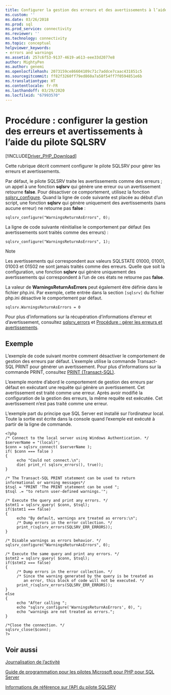 ```yaml
---
title: Configurer la gestion des erreurs et des avertissements à l’aide du pilote SQLSRV | Microsoft Docs
ms.custom: ''
ms.date: 03/26/2018
ms.prod: sql
ms.prod_service: connectivity
ms.reviewer: ''
ms.technology: connectivity
ms.topic: conceptual
helpviewer_keywords:
- errors and warnings
ms.assetid: 257c6f53-9137-4619-a613-eee33d2077e8
author: MightyPen
ms.author: genemi
ms.openlocfilehash: 2073159ce86604109c71c7addce7caac431851c5
ms.sourcegitcommit: ff82f3260ff79ed860a7a58f54ff7f0594851e6b
ms.translationtype: HT
ms.contentlocale: fr-FR
ms.lasthandoff: 03/29/2020
ms.locfileid: "67993570"
---
```

# <a name="how-to-configure-error-and-warning-handling-using-the-sqlsrv-driver"></a>Procédure : configurer la gestion des erreurs et avertissements à l’aide du pilote SQLSRV
[!INCLUDE[Driver_PHP_Download](../../includes/driver_php_download.md)]

Cette rubrique décrit comment configurer le pilote SQLSRV pour gérer les erreurs et avertissements.  
  
Par défaut, le pilote SQLSRV traite les avertissements comme des erreurs ; un appel à une fonction **sqlsrv** qui génère une erreur ou un avertissement retourne **false**. Pour désactiver ce comportement, utilisez la fonction [sqlsrv_configure](../../connect/php/sqlsrv-configure.md). Quand la ligne de code suivante est placée au début d’un script, une fonction **sqlsrv** qui génère uniquement des avertissements (sans aucune erreur) ne retourne pas **false** :  
  
`sqlsrv_configure("WarningsReturnAsErrors", 0);`  
  
La ligne de code suivante réinitialise le comportement par défaut (les avertissements sont traités comme des erreurs) :  
  
`sqlsrv_configure("WarningsReturnAsErrors", 1);`  
  
> [!NOTE]  
> Les avertissements qui correspondent aux valeurs SQLSTATE 01000, 01001, 01003 et 01S02 ne sont jamais traités comme des erreurs. Quelle que soit la configuration, une fonction **sqlsrv** qui génère uniquement des avertissements qui correspondent à l’un de ces états ne retourne pas **false**.  
  
La valeur de **WarningsReturnAsErrors** peut également être définie dans le fichier php.ini. Par exemple, cette entrée dans la section `[sqlsrv]` du fichier php.ini désactive le comportement par défaut.  
  
`sqlsrv.WarningsReturnAsErrors = 0`  
  
Pour plus d’informations sur la récupération d’informations d’erreur et d’avertissement, consultez [sqlsrv_errors](../../connect/php/sqlsrv-errors.md) et [Procédure : gérer les erreurs et avertissements](../../connect/php/how-to-handle-errors-and-warnings-using-the-sqlsrv-driver.md).  
  
## <a name="example"></a>Exemple  
L’exemple de code suivant montre comment désactiver le comportement de gestion des erreurs par défaut. L’exemple utilise la commande Transact-SQL PRINT pour générer un avertissement. Pour plus d’informations sur la commande PRINT, consultez [PRINT (Transact-SQL)](../../t-sql/language-elements/print-transact-sql.md).  
  
L’exemple montre d’abord le comportement de gestion des erreurs par défaut en exécutant une requête qui génère un avertissement. Cet avertissement est traité comme une erreur. Après avoir modifié la configuration de la gestion des erreurs, la même requête est exécutée. Cet avertissement n’est pas traité comme une erreur.  
  
L’exemple part du principe que SQL Server est installé sur l’ordinateur local. Toute la sortie est écrite dans la console quand l’exemple est exécuté à partir de la ligne de commande.  
  
```  
<?php  
/* Connect to the local server using Windows Authentication. */  
$serverName = "(local)";  
$conn = sqlsrv_connect( $serverName );  
if( $conn === false )  
{  
     echo "Could not connect.\n";  
     die( print_r( sqlsrv_errors(), true));  
}  
  
/* The Transact-SQL PRINT statement can be used to return   
informational or warning messages*/  
$tsql = "PRINT 'The PRINT statement can be used ";  
$tsql .= "to return user-defined warnings.'";  
  
/* Execute the query and print any errors. */  
$stmt1 = sqlsrv_query( $conn, $tsql);  
if($stmt1 === false)  
{  
     echo "By default, warnings are treated as errors:\n";  
     /* Dump errors in the error collection. */  
     print_r(sqlsrv_errors(SQLSRV_ERR_ERRORS));  
}  
  
/* Disable warnings as errors behavior. */  
sqlsrv_configure("WarningsReturnAsErrors", 0);  
  
/* Execute the same query and print any errors. */  
$stmt2 = sqlsrv_query( $conn, $tsql);  
if($stmt2 === false)  
{  
     /* Dump errors in the error collection. */  
     /* Since the warning generated by the query is be treated as   
        an error, this block of code will not be executed. */  
     print_r(sqlsrv_errors(SQLSRV_ERR_ERRORS));  
}  
else  
{  
     echo "After calling ";  
     echo "sqlsrv_configure('WarningsReturnAsErrors', 0), ";  
     echo "warnings are not treated as errors.";  
}  
  
/*Close the connection. */  
sqlsrv_close($conn);  
?>  
```  
  
## <a name="see-also"></a>Voir aussi  
[Journalisation de l’activité](../../connect/php/logging-activity.md)

[Guide de programmation pour les pilotes Microsoft pour PHP pour SQL Server](../../connect/php/programming-guide-for-php-sql-driver.md)

[Informations de référence sur l’API du pilote SQLSRV](../../connect/php/sqlsrv-driver-api-reference.md)  
  
